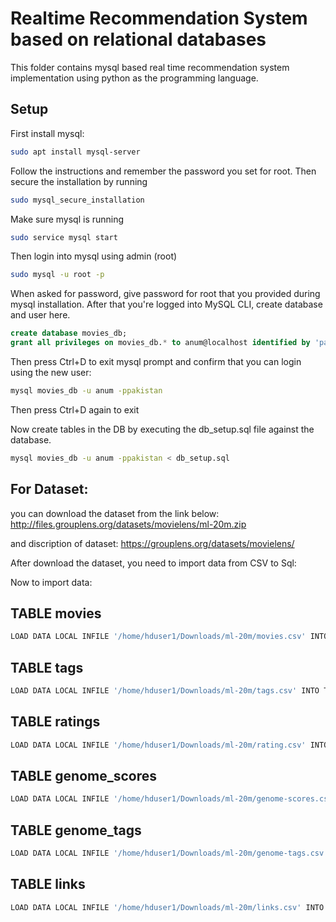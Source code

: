 # Realtime Recommendation System based on relational databases

This folder contains mysql based real time recommendation system implementation
using python as the programming language.


## Setup

First install mysql:

```bash
sudo apt install mysql-server
```

Follow the instructions and remember the password you set for root. Then secure the installation by
running

```bash
sudo mysql_secure_installation
```

Make sure mysql is running

```bash
sudo service mysql start
```

Then login into mysql using admin (root)

```bash
sudo mysql -u root -p
```

When asked for password, give password for root that you provided during mysql installation.
After that you're logged into MySQL CLI, create database and user here.

```sql
create database movies_db;
grant all privileges on movies_db.* to anum@localhost identified by 'pakistan';
```

Then press Ctrl+D to exit mysql prompt and confirm that you can login using the new user:

```bash
mysql movies_db -u anum -ppakistan
```

Then press Ctrl+D again to exit

Now create tables in the DB by executing the db_setup.sql file against the database.

```bash
mysql movies_db -u anum -ppakistan < db_setup.sql
```
## For Dataset: 

you can download the dataset from the link below:
http://files.grouplens.org/datasets/movielens/ml-20m.zip

and discription of dataset:
https://grouplens.org/datasets/movielens/

After download the dataset, you need to import data from CSV to Sql:

Now to import data:

## TABLE movies

```bash
LOAD DATA LOCAL INFILE '/home/hduser1/Downloads/ml-20m/movies.csv' INTO TABLE movies FIELDS TERMINATED BY ',' ENCLOSED BY '"' LINES TERMINATED BY '\r\n' IGNORE 1 ROWS;
```
## TABLE tags

```bash
LOAD DATA LOCAL INFILE '/home/hduser1/Downloads/ml-20m/tags.csv' INTO TABLE tags FIELDS TERMINATED BY ',' ENCLOSED BY '"' LINES TERMINATED BY '\r\n' IGNORE 1 ROWS;
```
## TABLE ratings

```bash
LOAD DATA LOCAL INFILE '/home/hduser1/Downloads/ml-20m/rating.csv' INTO TABLE ratings FIELDS TERMINATED BY ',' ENCLOSED BY '"' LINES TERMINATED BY '\r\n' IGNORE 1 ROWS;
```
## TABLE genome_scores

```bash
LOAD DATA LOCAL INFILE '/home/hduser1/Downloads/ml-20m/genome-scores.csv' INTO TABLE genome-scores FIELDS TERMINATED BY ',' ENCLOSED BY '"' LINES TERMINATED BY '\r\n' IGNORE 1 ROWS;
```
## TABLE genome_tags

```bash
LOAD DATA LOCAL INFILE '/home/hduser1/Downloads/ml-20m/genome-tags.csv' INTO TABLE genome_tags FIELDS TERMINATED BY ',' ENCLOSED BY '"' LINES TERMINATED BY '\r\n' IGNORE 1 ROWS;
```
## TABLE links

```bash
LOAD DATA LOCAL INFILE '/home/hduser1/Downloads/ml-20m/links.csv' INTO TABLE links FIELDS TERMINATED BY ',' ENCLOSED BY '"' LINES TERMINATED BY '\r\n' IGNORE 1 ROWS;
```















